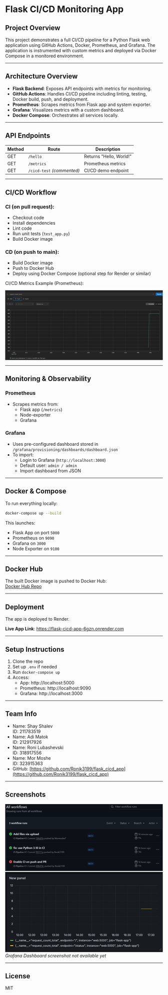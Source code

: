 
# Flask CI/CD Monitoring App

##  Project Overview

This project demonstrates a full CI/CD pipeline for a Python Flask web application using GitHub Actions, Docker, Prometheus, and Grafana. The application is instrumented with custom metrics and deployed via Docker Compose in a monitored environment.

---

##  Architecture Overview

- **Flask Backend**: Exposes API endpoints with metrics for monitoring.
- **GitHub Actions**: Handles CI/CD pipeline including linting, testing, Docker build, push, and deployment.
- **Prometheus**: Scrapes metrics from Flask app and system exporter.
- **Grafana**: Visualizes metrics with a custom dashboard.
- **Docker Compose**: Orchestrates all services locally.

---

##  API Endpoints

| Method | Route         | Description             |
|--------|---------------|-------------------------|
| GET    | `/hello`      | Returns "Hello, World!" |
| GET    | `/metrics`    | Prometheus metrics      |
| GET    | `/cicd-test` *(commented)* | CI/CD demo endpoint |

---

## CI/CD Workflow

### CI (on pull request):

- Checkout code
- Install dependencies
- Lint code
- Run unit tests (`test_app.py`)
- Build Docker image

### CD (on push to main):

- Build Docker image
- Push to Docker Hub
- Deploy using Docker Compose (optional step for Render or similar)

 CI/CD Metrics Example (Prometheus):

![Prometheus Metrics - request_count_total](screenshots/request_count_total.png)

---

##  Monitoring & Observability

### Prometheus
- Scrapes metrics from:
  - Flask app (`/metrics`)
  - Node-exporter
  - Grafana

### Grafana
- Uses pre-configured dashboard stored in `/grafana/provisioning/dashboards/dashboard.json`
- To import:
  - Login to Grafana (`http://localhost:3000`)
  - Default user: `admin / admin`
  - Import dashboard from JSON

---

##  Docker & Compose

To run everything locally:

```bash
docker-compose up --build
```

This launches:
- Flask App on port `5000`
- Prometheus on `9090`
- Grafana on `3000`
- Node Exporter on `9100`

---

##  Docker Hub

The built Docker image is pushed to Docker Hub:  
[Docker Hub Repo](https://hub.docker.com/r/mormoshe7/flask-cicd-app)

---

##  Deployment

The app is deployed to Render.

**Live App Link**: https://flask-cicd-app-6gzn.onrender.com

---

##  Setup Instructions

1. Clone the repo
2. Set up `.env` if needed
3. Run `docker-compose up`
4. Access:
   - App: http://localhost:5000
   - Prometheus: http://localhost:9090
   - Grafana: http://localhost:3000

---

##  Team Info

- Name: Shay Shalev  
  ID: 211783519  
- Name: Adi Matok  
  ID: 212917926  
- Name: Roni Lubashevski  
  ID: 318917556  
- Name: Mor Moshe  
  ID: 323915363  
- GitHub: [https://github.com/Ronik3199/flask_cicd_app](https://github.com/Ronik3199/flask_cicd_app)

---

##  Screenshots

![GitHub Actions Running](screenshots/github-actions.png)
![Grafana Dashboard](screenshots/grafana_dashboard.png)
_Grafana Dashboard screenshot not available yet_

---

##  License

MIT

